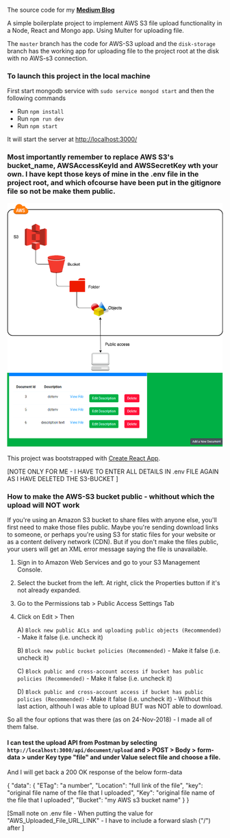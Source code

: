 The source code for my **[Medium Blog](https://medium.com/@paulrohan/file-upload-to-aws-s3-bucket-in-a-node-react-mongo-app-and-using-multer-72884322aada)**

A simple boilerplate project to implement AWS S3 file upload functionality in a Node, React and Mongo app. Using Multer for uploading file.

The `master` branch has the code for AWS-S3 upload and the `disk-storage` branch has the working app for uploading file to the project root at the disk with no AWS-s3 connection.

### To launch this project in the local machine

First start mongodb service with `sudo service mongod start` and then the following commands

-   Run `npm install`
-   Run `npm run dev`
-   Run `npm start`

It will start the server at [http://localhost:3000/](http://localhost:3000/)

### Most importantly remember to replace AWS S3's bucket_name, AWSAccessKeyId and AWSSecretKey wth your own. I have kept those keys of mine in the .env file in the project root, and which ofcourse have been put in the gitignore file so not be make them public.

<img src="AWS_S3-1.png">

<img src="app-running-in-localhost.png">

This project was bootstrapped with [Create React App](https://github.com/facebook/create-react-app).

[NOTE ONLY FOR ME - I HAVE TO ENTER ALL DETAILS IN .env FILE AGAIN AS I HAVE DELETED THE S3-BUCKET ]

### How to make the AWS-S3 bucket public - whithout which the upload will NOT work

If you're using an Amazon S3 bucket to share files with anyone else, you'll first need to make those files public. Maybe you're sending download links to someone, or perhaps you're using S3 for static files for your website or as a content delivery network (CDN). But if you don't make the files public, your users will get an XML error message saying the file is unavailable.

1. Sign in to Amazon Web Services and go to your S3 Management Console.

2. Select the bucket from the left. At right, click the Properties button if it's not already expanded.

3. Go to the Permissions tab > Public Access Settings Tab

4. Click on Edit > Then

    A) `Block new public ACLs and uploading public objects (Recommended)` - Make it false (i.e. uncheck it)

    B) `Block new public bucket policies (Recommended)` - Make it false (i.e. uncheck it)

    C) `Block public and cross-account access if bucket has public policies (Recommended)` - Make it false (i.e. uncheck it)

    D) `Block public and cross-account access if bucket has public policies (Recommended)` - Make it false (i.e. uncheck it) - Without this last action, althouh I was able to upload BUT was NOT able to download.

So all the four options that was there (as on 24-Nov-2018) - I made all of them false.

#### I can test the upload API from Postman by selecting `http://localhost:3000/api/document/upload` and > POST > Body > form-data > under Key type "file" and under Value select file and choose a file.

And I will get back a 200 OK response of the below form-data

{
"data": {
"ETag": "a number",
"Location": "full link of the file",
"key": "original file name of the file that I uploaded",
"Key": "original file name of the file that I uploaded",
"Bucket": "my AWS s3 bucket name"
}
}

[Small note on .env file - When putting the value for "AWS_Uploaded_File_URL_LINK" - I have to include a forward slash ("/") after ]
